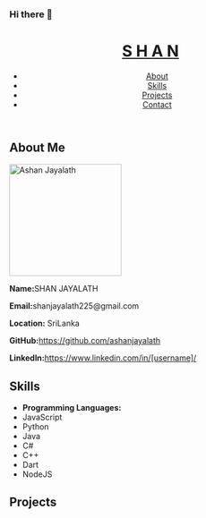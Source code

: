 ### Hi there 👋

<!DOCTYPE html>
<html lang="en">
<head>
  <meta charset="UTF-8">
  <meta name="viewport" content="width=device-width, initial-scale=1.0">
  <link rel="stylesheet" href="style.css">
</head>
<body>
  <header>
    <h1><a href="https://github.com/ashanjayalath">S H A N</a></h1>
    <nav>
      <ul>
        <li><a href="#about">About</a></li>
        <li><a href="#skills">Skills</a></li>
        <li><a href="#projects">Projects</a></li>
        <li><a href="#contact">Contact</a></li>
      </ul>
    </nav>
  </header>
  <main>
    <section id="about">
      <h2>About Me</h2>
      <p><img src="https://avatars.githubusercontent.com/u/47539383?v=4" alt="Ashan Jayalath" width="200" height="200" /></p>
      <p><strong>Name:</strong>SHAN  JAYALATH</p>
      <p><strong>Email:</strong>shanjayalath225@gmail.com</p>
      <p><strong>Location:</strong> SriLanka</p>
      <p><strong>GitHub:</strong><a href="https://github.com/[username]">https://github.com/ashanjayalath</a></p>
      <p><strong>LinkedIn:</strong><a href="https://www.linkedin.com/in/[username]/">https://www.linkedin.com/in/[username]/</a></p>
    </section>
    <section id="skills">
      <h2>Skills</h2>
      <ul class="skills-list">
        <li><strong>Programming Languages:</strong></li>
        <li><span class="skill">JavaScript</span></li>
        <li><span class="skill">Python</span></li>
        <li><span class="skill">Java</span></li>
        <li><span class="skill">C#</span></li>
        <li><span class="skill">C++</span></li>
        <li><span class="skill">Dart</span></li>
        <li><span class="skill">NodeJS</span></li>
        <!-- Add more skills here -->
        <!-- Use CSS to style the skills list -->
      </ul>
    </section>
    <section id="projects">
      <h2>Projects</h2>
      <!-- Add links to your projects here -->
      <!-- Use CSS to style the projects section -->
    </section>
    <!-- Add more sections here for additional information -->
  </main>
  <!-- Add a footer with links to your social media profiles -->
  <!-- Use CSS to style the footer -->
  <!-- Don't forget to link your stylesheet (style.css) in the head section -->
</body>
</html>
